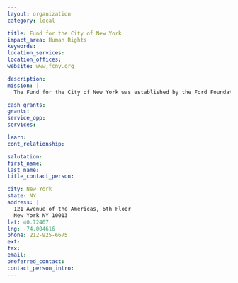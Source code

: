 ```yaml
---
layout: organization
category: local

title: Fund for the City of New York
impact_area: Human Rights
keywords: 
location_services: 
location_offices: 
website: www,fcny.org

description: 
mission: |
  The Fund for the City of New York was established by the Ford Foundation in 1968 with the mandate to improve the quality of life for all New Yorkers. For over three decades, in partnership with government agencies, nonprofit institutions and foundations, the Fund has developed and helped to implement innovations in policy, programs, practices and technology in order to advance the functioning of government and nonprofit organizations in New York City and beyond.

cash_grants: 
grants: 
service_opp: 
services: 

learn: 
cont_relationship: 

salutation: 
first_name: 
last_name: 
title_contact_person: 

city: New York
state: NY
address: |
  121 Avenue of the Americas, 6th Floor    
  New York NY 10013
lat: 40.72407
lng: -74.004616
phone: 212-925-6675
ext: 
fax: 
email: 
preferred_contact: 
contact_person_intro: 
---
```

